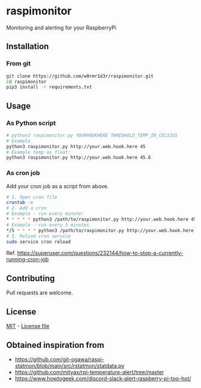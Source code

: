 # raspimonitor

Monitoring and alerting for your RaspberryPi

## Installation

### From git

```bash
git clone https://github.com/w0rmr1d3r/raspimonitor.git
cd raspimonitor
pip3 install -r requirements.txt
```

## Usage

### As Python script

```bash
# python3 raspimonitor.py YOURHOOKHERE THRESHOLD_TEMP_IN_CELSIUS
# Example
python3 raspimonitor.py http://your.web.hook.here 45
# Example temp as float:
python3 raspimonitor.py http://your.web.hook.here 45.6
```

### As cron job

Add your cron job as a script from above.

```bash
# 1. Open cron file
crontab -e
# 2. Add a cron
# Example - run every minute:
* * * * * python3 /path/to/raspimonitor.py http://your.web.hook.here 45
# Example - run every 5 minutes
*/5 * * * * python3 /path/to/raspimonitor.py http://your.web.hook.here 45
# 3. Reload cron service
sudo service cron reload
```

Ref. https://superuser.com/questions/232144/how-to-stop-a-currently-running-cron-job

## Contributing

Pull requests are welcome.

## License

[MIT](https://choosealicense.com/licenses/mit/) - [License file](LICENSE)

## Obtained inspiration from

- https://github.com/git-ogawa/raspi-statmon/blob/main/src/rstatmon/statdata.py
- https://github.com/mityax/rpi-temperature-alert/tree/master
- https://www.howtogeek.com/discord-slack-alert-raspberry-pi-too-hot/
